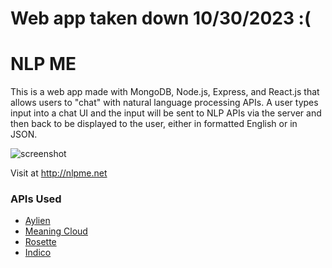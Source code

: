 # Web app taken down 10/30/2023 :(

# NLP ME

This is a web app made with MongoDB, Node.js, Express, and React.js that allows users to "chat" with natural language processing APIs. A user types input into a chat UI and the input will be sent to NLP APIs via the server and then back to be displayed to the user, either in formatted English or in JSON.

![screenshot](images/screenshot.png)

Visit at http://nlpme.net

### APIs Used
* [Aylien](http://aylien.com/)
* [Meaning Cloud](https://www.meaningcloud.com)
* [Rosette](https://rosette.com)
* [Indico](https://indico.io)
